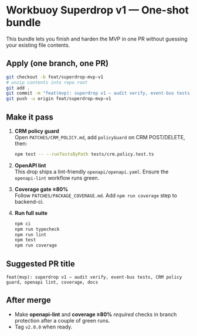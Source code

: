 # Workbuoy Superdrop v1 — One-shot bundle

This bundle lets you finish and harden the MVP in one PR without guessing your existing file contents.

## Apply (one branch, one PR)

```bash
git checkout -b feat/superdrop-mvp-v1
# unzip contents into repo root
git add .
git commit -m "feat(mvp): superdrop v1 — audit verify, event-bus tests, CRM policy guard, openapi lint, coverage, docs"
git push -u origin feat/superdrop-mvp-v1
```

## Make it pass

1) **CRM policy guard**  
   Open `PATCHES/CRM_POLICY.md`, add `policyGuard` on CRM POST/DELETE, then:
   ```bash
   npm test -- --runTestsByPath tests/crm.policy.test.ts
   ```

2) **OpenAPI lint**  
   This drop ships a lint-friendly `openapi/openapi.yaml`. Ensure the `openapi-lint` workflow runs green.

3) **Coverage gate ≥80%**  
   Follow `PATCHES/PACKAGE_COVERAGE.md`. Add `npm run coverage` step to backend-ci.

4) **Run full suite**
   ```bash
   npm ci
   npm run typecheck
   npm run lint
   npm test
   npm run coverage
   ```

## Suggested PR title

```
feat(mvp): superdrop v1 — audit verify, event-bus tests, CRM policy guard, openapi lint, coverage, docs
```

## After merge
- Make **openapi-lint** and **coverage ≥80%** *required* checks in branch protection after a couple of green runs.
- Tag `v2.0.0` when ready.
